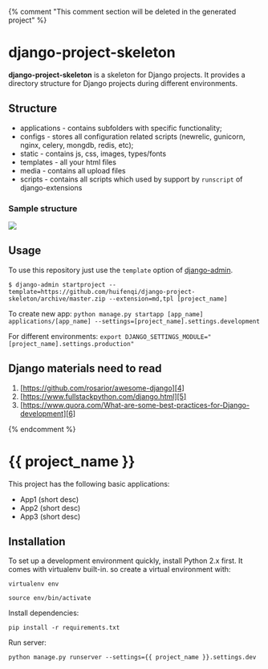 {% comment "This comment section will be deleted in the generated project" %}

# django-project-skeleton

**django-project-skeleton** is a skeleton for Django projects. It provides a directory structure for Django projects during different environments.

## Structure

* applications - contains subfolders with specific functionality;
* configs - stores all configuration related scripts (newrelic, gunicorn, nginx, celery, mongdb, redis, etc);
* static - contains js, css, images, types/fonts
* templates - all your html files
* media - contains all upload files
* scripts - contains all scripts which used by support by `runscript` of django-extensions

### Sample structure

![][structure]

## Usage

To use this repository just use the `template` option of [django-admin][3].

	$ django-admin startproject --template=https://github.com/huifenqi/django-project-skeleton/archive/master.zip --extension=md,tpl [project_name]

To create new app: `python manage.py startapp [app_name] applications/[app_name] --settings=[project_name].settings.development`

For different environments: `export DJANGO_SETTINGS_MODULE="[project_name].settings.production"`

## Django materials need to read

1. [https://github.com/rosarior/awesome-django][4]
2. [https://www.fullstackpython.com/django.html][5]
3. [https://www.quora.com/What-are-some-best-practices-for-Django-development][6]

[3]:	https://docs.djangoproject.com/en/1.8/ref/django-admin/#startproject-projectname-destination
[4]:	https://github.com/rosarior/awesome-django
[5]:	https://www.fullstackpython.com/django.html
[6]:	https://www.quora.com/What-are-some-best-practices-for-Django-development

[structure]:      media/structure.png

{% endcomment %}

# {{ project_name }}

This project has the following basic applications:

* App1 (short desc)
* App2 (short desc)
* App3 (short desc)

## Installation

To set up a development environment quickly, install Python 2.x first. It
comes with virtualenv built-in. so create a virtual environment with:

`virtualenv env`

`source env/bin/activate`

Install dependencies:

`pip install -r requirements.txt`

Run server:

`python manage.py runserver --settings={{ project_name }}.settings.dev`
